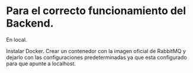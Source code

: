 # Para el correcto funcionamiento del Backend.

En local.

Instalar Docker.
Crear un contenedor con la imagen oficial de RabbitMQ y dejarlo con las configuraciones predeterminadas ya que esta configurado para que apunte a localhost.
